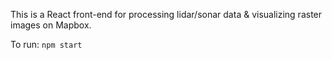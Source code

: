 This is a React front-end for processing lidar/sonar data & visualizing raster images on Mapbox.

To run:
`npm start`
